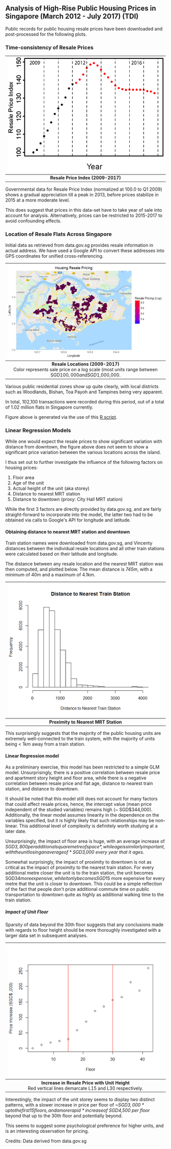 ## Analysis of High-Rise Public Housing Prices in Singapore (March 2012 - July 2017) (TDI)

Public records for public housing resale prices have been downloaded and post-processed for the following plots.

### Time-consistency of Resale Prices

| ![Resale Price Index](https://raw.githubusercontent.com/ooichinchun/TDI/master/resale_plot.png "Resale Price Index") | 
|:--:| 
| **Resale Price Index (2009-2017)** |

Governmental data for Resale Price Index (normalized at 100.0 to Q1 2009) shows a gradual appreciation till a peak in 2013, before prices stabilize in 2015 at a more moderate level.

This does suggest that prices in this data-set have to take year of sale into account for analysis.
Alternatively, prices can be restricted to 2015-2017 to avoid confounding effects.

### Location of Resale Flats Across Singapore

Initial data as retrieved from data.gov.sg provides resale information in actual address. We have used a Google API to convert these addresses into GPS coordinates for unified cross-referencing.

| ![Resale Flat Location](https://raw.githubusercontent.com/ooichinchun/TDI/master/Price_Distribution.png "Housing Locations") | 
|:--:| 
| **Resale Locations (2009-2017)** <br/> Color represents sale price on a log scale (most units range between SGD$100,000 and SGD$1,000,000. |

Various public residential zones show up quite clearly, with local districts such as Woodlands, Bishan, Toa Payoh and Tampines being very apparent.

In total, 102,100 transactions were recorded during this period, out of a total of 1.02 million flats in Singapore currently.

Figure above is generated via the use of this [R script](https://raw.githubusercontent.com/ooichinchun/TDI/master/generate_price_ggmap.R "ggmap Script").

### Linear Regression Models

While one would expect the resale prices to show significant variation with distance from downtown, the figure above does not seem to show a significant price variation between the various locations across the island.

I thus set out to further investigate the influence of the following factors on housing prices:
1. Floor area
2. Age of the unit
3. Actual height of the unit (aka storey)
4. Distance to nearest MRT station
5. Distance to downtown (proxy: City Hall MRT station)

While the first 3 factors are directly provided by data.gov.sg, and are fairly straight-forward to incorporate into the model, the latter two had to be obtained via calls to Google's API for longitude and latitude.

#### Obtaining distance to nearest MRT station and downtown

Train station names were downloaded from data.gov.sg, and Vincenty distances between the individual resale locations and all other train stations were calculated based on their latitude and longitude.  

The distance between any resale location and the nearest MRT station was then computed, and plotted below. The mean distance is *745m*, with a minimum of 40m and a maximum of 4.1km. 

| ![Proximity to Trains](https://raw.githubusercontent.com/ooichinchun/TDI/master/Dist_Nearest_MRT.png "Train Station Proximity") | 
|:--:| 
| **Proximity to Nearest MRT Station** |


This surprisingly suggests that the majority of the public housing units are extremely well-connected to the train system, with the majority of units being < 1km away from a train station.

#### Linear Regression model

As a preliminary exercise, this model has been restricted to a simple GLM model. Unsurprisingly, there is a positive correlation between resale price and apartment story height and floor area, while there is a negative correlation between resale price and flat age, distance to nearest train station, and distance to downtown.

It should be noted that this model still does not account for many factors that could affect resale prices, hence, the intercept value (mean price independent of the studied variables) remains high (~ SGD$344,000). Additionally, the linear model assumes linearity in the dependence on the variables specified, but it is highly likely that such relationships may be non-linear. This additional level of complexity is definitely worth studying at a later date.

Unsurprisingly, the impact of floor area is huge, with an average increase of *SGD$3,800 per additional square metre of space*, while age is similarly important, with the unit losing an average of *SGD$3,000 every year that it ages*.

Somewhat surprisingly, the impact of proximity to downtown is not as critical as the impact of proximity to the nearest train station. For every additional metre closer the unit is to the train station, the unit becomes SGD$34 more expensive, while it only becomes SGD$15 more expensive for every metre that the unit is closer to downtown. This could be a simple reflection of the fact that people don't prize additional commute time on public transportation to downtown quite as highly as additional walking time to the train station.

##### Impact of Unit Floor

Sparsity of data beyond the 30th floor suggests that any conclusions made with regards to floor height should be more thoroughly investigated with a larger data set in subsequent analyses.

| ![Price with Floor](https://raw.githubusercontent.com/ooichinchun/TDI/master/Floor_Dependency.png "Price Variation with Floor") | 
|:--:| 
| **Increase in Resale Price with Unit Height** <br/> Red vertical lines demarcate L15 and L30 respectively. |

Interestingly, the impact of the unit storey seems to display two distinct patterns, with a slower increase in price per floor of *~SGD$3,000* up to the first 15 floors, and a more rapid *increase of ~SGD$4,500 per floor* beyond that up to the 30th floor and potentially beyond.

This seems to suggest some psychological preference for higher units, and is an interesting observation for pricing.

Credits: Data derived from data.gov.sg
